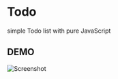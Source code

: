 
# Todo
 simple Todo list with pure JavaScript

## DEMO


![Screenshot](Todopic.png)



<!-- ![Screenshot](demo.png) -->

